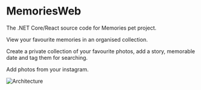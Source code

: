 # MemoriesWeb

The .NET Core/React source code for Memories pet project.

View your favourite memories in an organised collection.

Create a private collection of your favourite photos, add a story, memorable date and tag them for searching.

Add photos from your instagram.

![Architecture](https://cloud.githubusercontent.com/assets/1974887/22428269/46785046-e6fe-11e6-8dc0-f3382a630581.png)
